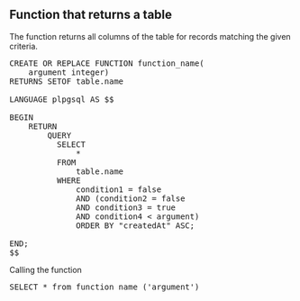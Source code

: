 ## Function that returns a table

The function returns all columns of the table for records matching the given criteria.

<pre>
CREATE OR REPLACE FUNCTION function_name(
    argument integer)
RETURNS SETOF table.name 

LANGUAGE plpgsql AS $$

BEGIN
    RETURN 
        QUERY 
          SELECT 
              *
          FROM 
              table.name 
          WHERE 
              condition1 = false 
              AND (condition2 = false 
              AND condition3 = true 
              AND condition4 < argument)
              ORDER BY "createdAt" ASC;

END;
$$
</pre>

Calling the function

<pre>
SELECT * from function_name ('argument')
</pre>
